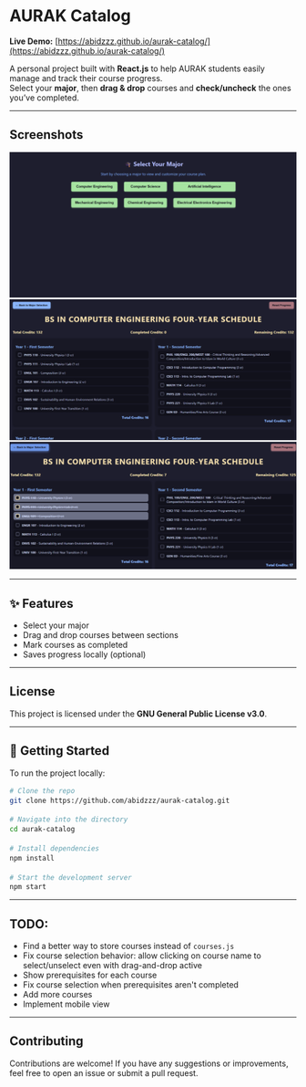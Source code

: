 # AURAK Catalog 

**Live Demo:** [https://abidzzz.github.io/aurak-catalog/](https://abidzzz.github.io/aurak-catalog/)  

A personal project built with **React.js** to help AURAK students easily manage and track their course progress.  
Select your **major**, then **drag & drop** courses and **check/uncheck** the ones you’ve completed.

---
## Screenshots

![screenshot](screenshots/image2.png)
![screenshot](screenshots/image.png)
![screenshot](screenshots/image1.png)

---

## ✨ Features

- Select your major
- Drag and drop courses between sections
- Mark courses as completed
- Saves progress locally (optional)

---
## License

This project is licensed under the **GNU General Public License v3.0**.

---
## 🚀 Getting Started

To run the project locally:

```bash
# Clone the repo
git clone https://github.com/abidzzz/aurak-catalog.git

# Navigate into the directory
cd aurak-catalog

# Install dependencies
npm install

# Start the development server
npm start
```
---
## TODO:
- Find a better way to store courses instead of `courses.js`
- Fix course selection behavior: allow clicking on course name to select/unselect even with drag-and-drop active
- Show prerequisites for each course
- Fix course selection when prerequisites aren't completed
- Add more courses
- Implement mobile view

---
## Contributing

Contributions are welcome! If you have any suggestions or improvements, feel free to open an issue or submit a pull request.